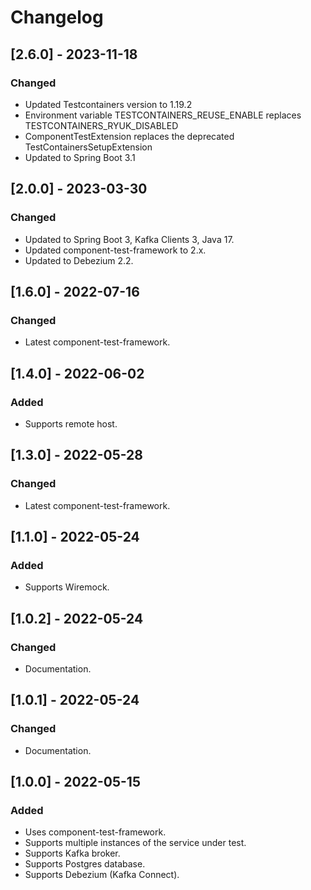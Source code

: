 # Changelog

## [2.6.0] - 2023-11-18
### Changed
- Updated Testcontainers version to 1.19.2
- Environment variable TESTCONTAINERS_REUSE_ENABLE replaces TESTCONTAINERS_RYUK_DISABLED
- ComponentTestExtension replaces the deprecated TestContainersSetupExtension
- Updated to Spring Boot 3.1

## [2.0.0] - 2023-03-30
### Changed
- Updated to Spring Boot 3, Kafka Clients 3, Java 17.
- Updated component-test-framework to 2.x.
- Updated to Debezium 2.2.

## [1.6.0] - 2022-07-16
### Changed
- Latest component-test-framework.

## [1.4.0] - 2022-06-02
### Added
- Supports remote host.

## [1.3.0] - 2022-05-28
### Changed
- Latest component-test-framework.

## [1.1.0] - 2022-05-24
### Added
- Supports Wiremock.

## [1.0.2] - 2022-05-24
### Changed
- Documentation.

## [1.0.1] - 2022-05-24
### Changed
- Documentation.

## [1.0.0] - 2022-05-15
### Added
- Uses component-test-framework.
- Supports multiple instances of the service under test.
- Supports Kafka broker.
- Supports Postgres database.
- Supports Debezium (Kafka Connect).
